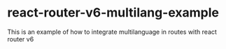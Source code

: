 # react-router-v6-multilang-example
This is an example of how to integrate multilanguage in routes with react router v6

